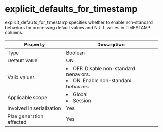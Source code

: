 # explicit_defaults_for_timestamp

explicit_defaults_for_timestamp specifies whether to enable non-standard behaviors for processing default values and NULL values in TIMESTAMP columns.

| **Property** | **Description** |
|----------|------------------------------------------------------------------------------------------------------------|
| Type | Boolean |
| Default value | ON |
| Valid values | <li> OFF: Disable non-standard behaviors.   <li> ON: Enable non-standard behaviors. |
| Applicable scope | <li> Global   <li> Session |
| Involved in serialization | Yes |
| Plan generation affected | Yes |
